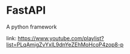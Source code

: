 # FastAPI
A python framework

link: https://www.youtube.com/playlist?list=PLqAmigZvYxIL9dnYeZEhMoHcoP4zop8-p
